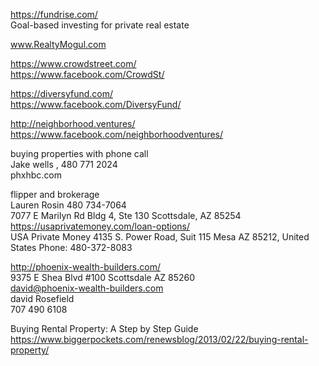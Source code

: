     
    
https://fundrise.com/    
Goal-based investing for private real estate    
    
www.RealtyMogul.com    
    
https://www.crowdstreet.com/    
https://www.facebook.com/CrowdSt/    
    
https://diversyfund.com/    
https://www.facebook.com/DiversyFund/    
    
    
http://neighborhood.ventures/    
https://www.facebook.com/neighborhoodventures/    
    
    
    
    
buying properties with phone call    
Jake wells , 480 771 2024    
phxhbc.com    
    
flipper and brokerage    
Lauren Rosin 480 734-7064    
7077 E Marilyn Rd Bldg 4, Ste 130 Scottsdale, AZ 85254    
https://usaprivatemoney.com/loan-options/    
USA Private Money 4135 S. Power Road, Suit 115 Mesa AZ 85212, United States Phone: 480-372-8083    
    
    
http://phoenix-wealth-builders.com/    
9375 E Shea Blvd #100 Scottsdale AZ 85260    
david@phoenix-wealth-builders.com    
david Rosefield    
707 490 6108    
    
Buying Rental Property: A Step by Step Guide  
https://www.biggerpockets.com/renewsblog/2013/02/22/buying-rental-property/    


    
